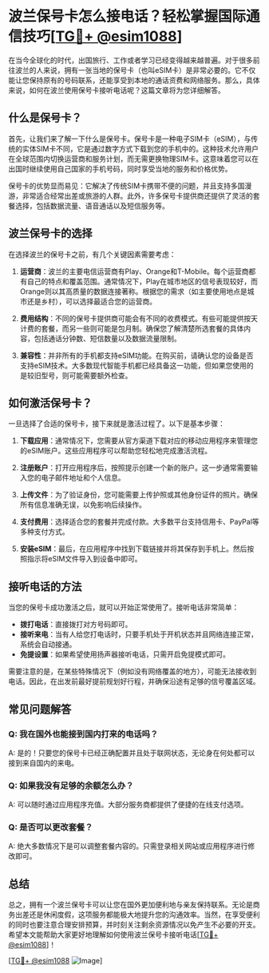 # 波兰保号卡怎么接电话？轻松掌握国际通信技巧[[TG💪+ @esim1088](https://t.me/s/esim1088)]

在当今全球化的时代，出国旅行、工作或者学习已经变得越来越普遍。对于很多前往波兰的人来说，拥有一张当地的保号卡（也叫eSIM卡）是非常必要的。它不仅能让您保持原有的号码联系，还能享受到本地的通话资费和网络服务。那么，具体来说，如何在波兰使用保号卡接听电话呢？这篇文章将为您详细解答。

## 什么是保号卡？

首先，让我们来了解一下什么是保号卡。保号卡是一种电子SIM卡（eSIM），与传统的实体SIM卡不同，它是通过数字方式下载到您的手机中的。这种技术允许用户在全球范围内切换运营商和服务计划，而无需更换物理SIM卡。这意味着您可以在出国时继续使用自己国家的手机号码，同时享受当地的服务和价格优势。

保号卡的优势显而易见：它解决了传统SIM卡携带不便的问题，并且支持多国漫游，非常适合经常出差或旅游的人群。此外，许多保号卡提供商还提供了灵活的套餐选择，包括数据流量、语音通话以及短信服务等。

## 波兰保号卡的选择

在选择波兰的保号卡之前，有几个关键因素需要考虑：

1. **运营商**：波兰的主要电信运营商有Play、Orange和T-Mobile。每个运营商都有自己的特点和覆盖范围。通常情况下，Play在城市地区的信号表现较好，而Orange则以其高质量的数据连接著称。根据您的需求（如主要使用地点是城市还是乡村），可以选择最适合您的运营商。

2. **费用结构**：不同的保号卡提供商可能会有不同的收费模式。有些可能提供按天计费的套餐，而另一些则可能是包月制。确保您了解清楚所选套餐的具体内容，包括通话分钟数、短信数量以及数据流量限制。

3. **兼容性**：并非所有的手机都支持eSIM功能。在购买前，请确认您的设备是否支持eSIM技术。大多数现代智能手机都已经具备这一功能，但如果您使用的是较旧型号，则可能需要额外检查。

## 如何激活保号卡？

一旦选择了合适的保号卡，接下来就是激活过程了。以下是基本步骤：

1. **下载应用**：通常情况下，您需要从官方渠道下载对应的移动应用程序来管理您的eSIM账户。这些应用程序可以帮助您轻松地完成激活流程。

2. **注册账户**：打开应用程序后，按照提示创建一个新的账户。这一步通常需要输入您的电子邮件地址和个人信息。

3. **上传文件**：为了验证身份，您可能需要上传护照或其他身份证件的照片。确保所有信息准确无误，以免影响后续操作。

4. **支付费用**：选择适合您的套餐并完成付款。大多数平台支持信用卡、PayPal等多种支付方式。

5. **安装eSIM**：最后，在应用程序中找到下载链接并将其保存到手机上。然后按照指示将eSIM文件导入到设备中即可。

## 接听电话的方法

当您的保号卡成功激活之后，就可以开始正常使用了。接听电话非常简单：

- **拨打电话**：直接拨打对方号码即可。
- **接听来电**：当有人给您打电话时，只要手机处于开机状态并且网络连接正常，系统会自动接通。
- **免提设置**：如果希望使用扬声器接听电话，只需开启免提模式即可。

需要注意的是，在某些特殊情况下（例如没有网络覆盖的地方），可能无法接收到电话。因此，在出发前最好提前规划好行程，并确保沿途有足够的信号覆盖区域。

## 常见问题解答

### Q: 我在国外也能接到国内打来的电话吗？
A: 是的！只要您的保号卡已经正确配置并且处于联网状态，无论身在何处都可以接到来自国内的来电。

### Q: 如果我没有足够的余额怎么办？
A: 可以随时通过应用程序充值。大部分服务商都提供了便捷的在线支付选项。

### Q: 是否可以更改套餐？
A: 绝大多数情况下是可以调整套餐内容的。只需登录相关网站或应用程序进行修改即可。

## 总结

总之，拥有一个波兰保号卡可以让您在国外更加便利地与亲友保持联系。无论是商务出差还是休闲度假，这项服务都能极大地提升您的沟通效率。当然，在享受便利的同时也要注意合理安排预算，并时刻关注剩余资源情况以免产生不必要的开支。希望本文能帮助大家更好地理解如何使用波兰保号卡接听电话[[TG💪+ @esim1088](https://t.me/s/esim1088)]！

[[TG💪+ @esim1088](https://t.me/s/esim1088) ![Image](https://i.postimg.cc/4NQfJmqS/Snipaste-2025-05-13-00-14-12.png)]